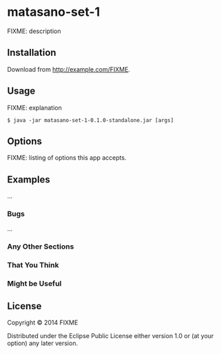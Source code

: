# matasano-set-1

FIXME: description

## Installation

Download from http://example.com/FIXME.

## Usage

FIXME: explanation

    $ java -jar matasano-set-1-0.1.0-standalone.jar [args]

## Options

FIXME: listing of options this app accepts.

## Examples

...

### Bugs

...

### Any Other Sections
### That You Think
### Might be Useful

## License

Copyright © 2014 FIXME

Distributed under the Eclipse Public License either version 1.0 or (at
your option) any later version.
